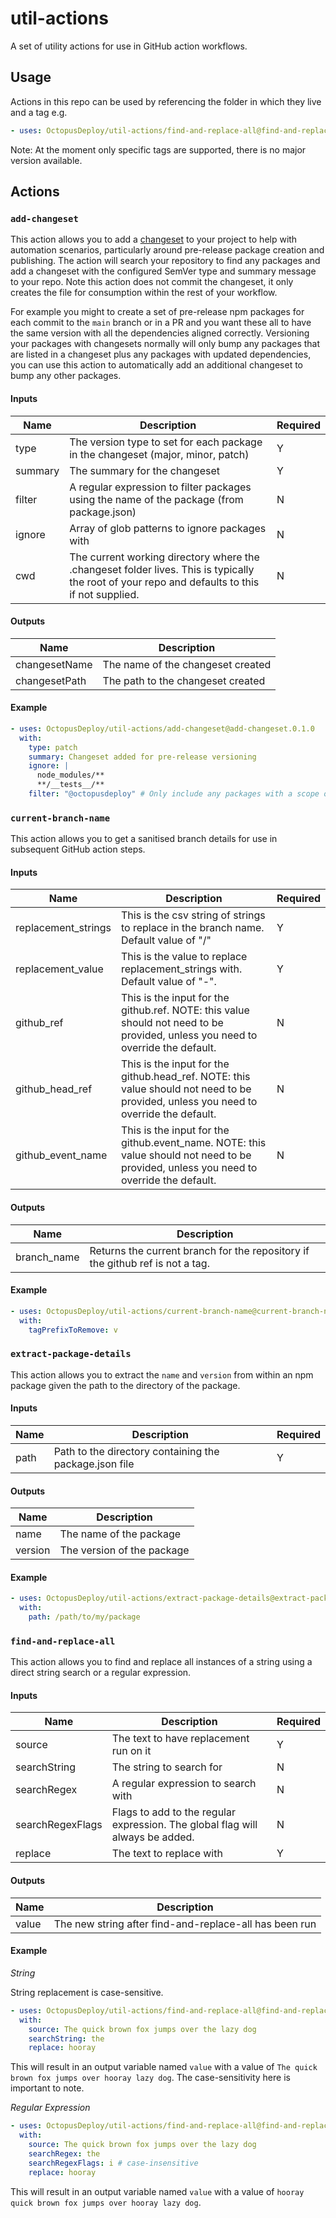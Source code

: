 # util-actions

A set of utility actions for use in GitHub action workflows.

## Usage

Actions in this repo can be used by referencing the folder in which they live and a tag e.g.

```yml
- uses: OctopusDeploy/util-actions/find-and-replace-all@find-and-replace-all.0.1.0
```

Note: At the moment only specific tags are supported, there is no major version available.

## Actions

### `add-changeset`

This action allows you to add a [changeset](https://github.com/changesets/changesets) to your project to help with automation scenarios, particularly around pre-release package creation and publishing. The action will search your repository to find any packages and add a changeset with the configured SemVer type and summary message to your repo. Note this action does not commit the changeset, it only creates the file for consumption within the rest of your workflow.

For example you might to create a set of pre-release npm packages for each commit to the `main` branch or in a PR and you want these all to have the same version with all the dependencies aligned correctly. Versioning your packages with changesets normally will only bump any packages that are listed in a changeset plus any packages with updated dependencies, you can use this action to automatically add an additional changeset to bump any other packages.

#### Inputs

| Name    | Description                                                                                                                                    | Required |
| ------- | ---------------------------------------------------------------------------------------------------------------------------------------------- | -------- |
| type    | The version type to set for each package in the changeset (major, minor, patch)                                                                | Y        |
| summary | The summary for the changeset                                                                                                                  | Y        |
| filter  | A regular expression to filter packages using the name of the package (from package.json)                                                      | N        |
| ignore  | Array of glob patterns to ignore packages with                                                                                                 | N        |
| cwd     | The current working directory where the .changeset folder lives. This is typically the root of your repo and defaults to this if not supplied. | N        |

#### Outputs

| Name          | Description                       |
| ------------- | --------------------------------- |
| changesetName | The name of the changeset created |
| changesetPath | The path to the changeset created |

#### Example

```yml
- uses: OctopusDeploy/util-actions/add-changeset@add-changeset.0.1.0
  with:
    type: patch
    summary: Changeset added for pre-release versioning
    ignore: |
      node_modules/**
      **/__tests__/**
    filter: "@octopusdeploy" # Only include any packages with a scope of @octopusdeploy
```

### `current-branch-name`

This action allows you to get a sanitised branch details for use in subsequent GitHub action steps.

#### Inputs

| Name                | Description                                                                                                                            | Required |
|---------------------|----------------------------------------------------------------------------------------------------------------------------------------|----------|
| replacement_strings | This is the csv string of strings to replace in the branch name. Default value of "/"                                                  | Y        |
| replacement_value   | This is the value to replace replacement_strings with. Default value of "-".                                                           | Y        |
| github_ref          | This is the input for the github.ref. NOTE: this value should not need to be provided, unless you need to override the default.        | N        |
| github_head_ref     | This is the input for the github.head_ref. NOTE: this value should not need to be provided, unless you need to override the default.   | N        |
| github_event_name   | This is the input for the github.event_name. NOTE: this value should not need to be provided, unless you need to override the default. | N        |

#### Outputs

| Name        | Description                                                                        |
|-------------|------------------------------------------------------------------------------------|
| branch_name | Returns the current branch for the repository if the github ref is not a tag.      |

#### Example

```yml
- uses: OctopusDeploy/util-actions/current-branch-name@current-branch-name.0.1.0
  with:
    tagPrefixToRemove: v
```


### `extract-package-details`

This action allows you to extract the `name` and `version` from within an npm package given the path to the directory of the package.

#### Inputs

| Name | Description                                            | Required |
| ---- | ------------------------------------------------------ | -------- |
| path | Path to the directory containing the package.json file | Y        |

#### Outputs

| Name    | Description                |
| ------- | -------------------------- |
| name    | The name of the package    |
| version | The version of the package |

#### Example

```yml
- uses: OctopusDeploy/util-actions/extract-package-details@extract-package-details.0.1.0
  with:
    path: /path/to/my/package
```

### `find-and-replace-all`

This action allows you to find and replace all instances of a string using a direct string search or a regular expression.

#### Inputs

| Name             | Description                                                                   | Required |
| ---------------- | ----------------------------------------------------------------------------- | -------- |
| source           | The text to have replacement run on it                                        | Y        |
| searchString     | The string to search for                                                      | N        |
| searchRegex      | A regular expression to search with                                           | N        |
| searchRegexFlags | Flags to add to the regular expression. The global flag will always be added. | N        |
| replace          | The text to replace with                                                      | Y        |

#### Outputs

| Name  | Description                                            |
| ----- | ------------------------------------------------------ |
| value | The new string after find-and-replace-all has been run |

#### Example

_String_

String replacement is case-sensitive.

```yml
- uses: OctopusDeploy/util-actions/find-and-replace-all@find-and-replace-all.0.1.0
  with:
    source: The quick brown fox jumps over the lazy dog
    searchString: the
    replace: hooray
```

This will result in an output variable named `value` with a value of `The quick brown fox jumps over hooray lazy dog`. The case-sensitivity here is important to note.

_Regular Expression_

```yml
- uses: OctopusDeploy/util-actions/find-and-replace-all@find-and-replace-all.0.1.0
  with:
    source: The quick brown fox jumps over the lazy dog
    searchRegex: the
    searchRegexFlags: i # case-insensitive
    replace: hooray
```

This will result in an output variable named `value` with a value of `hooray quick brown fox jumps over hooray lazy dog`.
